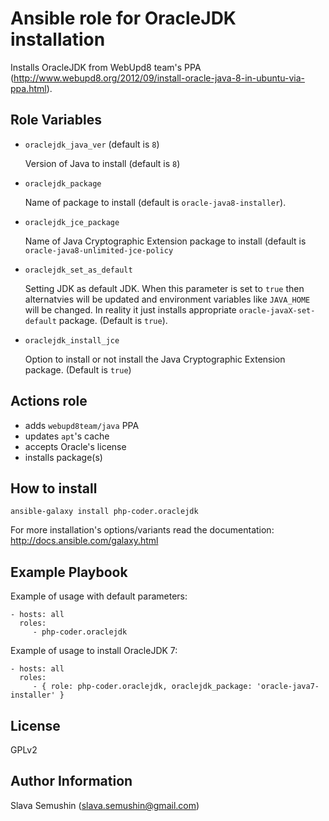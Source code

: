 Ansible role for OracleJDK installation
=======================================

Installs OracleJDK from WebUpd8 team's PPA (http://www.webupd8.org/2012/09/install-oracle-java-8-in-ubuntu-via-ppa.html).

Role Variables
--------------

* `oraclejdk_java_ver` (default is `8`)

  Version of Java to install (default is `8`)

* `oraclejdk_package`

  Name of package to install (default is `oracle-java8-installer`).

* `oraclejdk_jce_package`

  Name of Java Cryptographic Extension package to install (default is `oracle-java8-unlimited-jce-policy`

* `oraclejdk_set_as_default`

  Setting JDK as default JDK. When this parameter is set to `true` then alternatvies will be updated
  and environment variables like `JAVA_HOME` will be changed. In reality it just installs
  appropriate `oracle-javaX-set-default` package. (Default is `true`).

* `oraclejdk_install_jce`

  Option to install or not install the Java Cryptographic Extension package. (Default is `true`)

Actions role
------------

* adds `webupd8team/java` PPA
* updates `apt`'s cache
* accepts Oracle's license
* installs package(s)

How to install
--------------

    ansible-galaxy install php-coder.oraclejdk

For more installation's options/variants read the documentation: http://docs.ansible.com/galaxy.html

Example Playbook
----------------

Example of usage with default parameters:

    - hosts: all
      roles:
         - php-coder.oraclejdk

Example of usage to install OracleJDK 7:

    - hosts: all
      roles:
         - { role: php-coder.oraclejdk, oraclejdk_package: 'oracle-java7-installer' }

License
-------

GPLv2

Author Information
------------------

Slava Semushin (slava.semushin@gmail.com)
